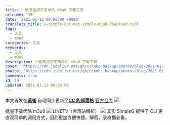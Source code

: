 ```yaml
---
title: 一款简洁却不简单的 m3u8 下载工具
urlname: '19'
date: '2021-01-12 00:00:00 +0800'
translate_title: a-simple-but-not-simple-m3u8-download-tool
tags:
  - 工具
  - m3u8
categories: 工具
keywords:
  - 工具
  - m3u8
description: 一款简洁却不简单的 m3u8 下载工具
cover: 'https://cdn.jsdelivr.net/gh/ccknbc-backup/photos/blog/2021-01-18~15-35-50.webp'
photos: 'https://cdn.jsdelivr.net/gh/ccknbc-backup/photos/blog/2021-01-18~15-35-50.webp'
comments: true
id: 19
updated: 2021-01-12 00:00:00
---
```


本文首发在[**语雀**](https://www.yuque.com/ccknbc/blog/19)
自动同步更新至[**CC 的部落格**](https://blog.ccknbc.cc/posts/a-simple-but-not-simple-m3u8-download-tool)
[官方仓库](https://github.com/nilaoda/N_m3u8DL-CLI)
![](https://cdn.nlark.com/yuque/0/2021/gif/8391407/1610273643341-942cd95d-6f1e-4356-afc9-d5961c7d078a.gif#height=789&id=DWAEX&originHeight=789&originWidth=1121&originalType=binary&size=0&status=done&style=none&width=1121)

批量下载优酷 m3u8
![](https://cdn.nlark.com/yuque/0/2021/gif/8391407/1610273775655-7e8c3956-6d5a-4760-a59b-d02e6c21126e.gif#height=518&id=dbZd1&originHeight=518&originWidth=950&originalType=binary&size=0&status=done&style=none&width=950)
LINETV（台湾站解析）
![](https://cdn.nlark.com/yuque/0/2021/gif/8391407/1610273823214-764f768e-4b64-4073-8793-498c61a30285.gif#height=555&id=Wna2R&originHeight=555&originWidth=734&originalType=binary&size=0&status=done&style=none&width=734)
其实 SimpleG 提供了 CLI 更直观简单的调用方式，因此更加方便快捷，解密，录直播必备。
